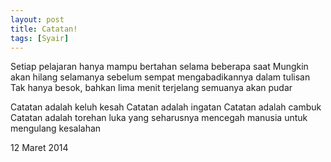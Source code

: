 ```yaml
---
layout: post
title: Catatan!
tags: [Syair]
---
```


Setiap pelajaran hanya mampu bertahan selama beberapa saat
Mungkin akan hilang selamanya sebelum sempat mengabadikannya dalam tulisan
Tak hanya besok, bahkan lima menit terjelang semuanya akan pudar

Catatan adalah keluh kesah
Catatan adalah ingatan
Catatan adalah cambuk
Catatan adalah torehan luka
yang seharusnya mencegah manusia untuk mengulang kesalahan

12 Maret 2014